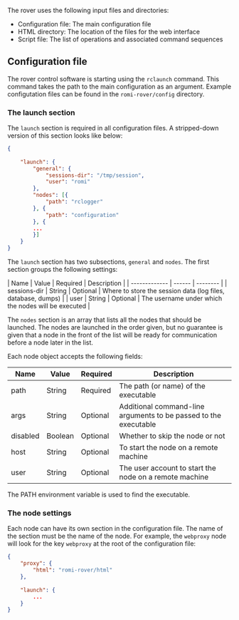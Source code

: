 
The rover uses the following input files and directories:

* Configuration file: The main configuration file
* HTML directory: The location of the files for the web interface 
* Script file: The list of operations and associated command sequences




## Configuration file

The rover control software is starting using the `rclaunch`
command. This command takes the path to the main configuration as an
argument. Example configutation files can be found in the
`romi-rover/config` directory.

### The launch section

The `launch` section is required in all configuration files. A
stripped-down version of this section looks like below:


```json
{    
    
    "launch": {
        "general": {
            "sessions-dir": "/tmp/session",
            "user": "romi"
        },
        "nodes": [{
            "path": "rclogger"
        }, {
            "path": "configuration"
        }, {
        ...
        }]
    }
}
```

The `launch` section has two subsections, `general` and `nodes`. The
first section groups the following settings:

| Name          | Value  | Required | Description  |
| ------------- | ------ | -------- |
| sessions-dir  | String | Optional | Where to store the session data (log files, database, dumps) |
| user          | String | Optional | The username under which the nodes will be executed |


The `nodes` section is an array that lists all the nodes that should
be launched. The nodes are launched in the order given, but no
guarantee is given that a node in the front of the list will be ready
for communication before a node later in the list.

Each node object accepts the following fields:

| Name          | Value   | Required | Description  |
| ------------- | ------- | -------- | ------------ |
| path          | String  | Required | The path (or name) of the executable |
| args          | String  | Optional | Additional command-line arguments to be passed to the executable |
| disabled      | Boolean | Optional | Whether to skip the node or not |
| host          | String  | Optional | To start the node on a remote machine |
| user          | String  | Optional | The user account to start the node on a remote machine |

The PATH environment variable is used to find the executable.



### The node settings

Each node can have its own section in the configuration file. The name
of the section must be the name of the node. For example, the
`webproxy` node will look for the key `webproxy` at the root of the
configuration file:

```json
{    
    "proxy": {
        "html": "romi-rover/html"
    },
        
    "launch": {
        ...
    }
}
```






